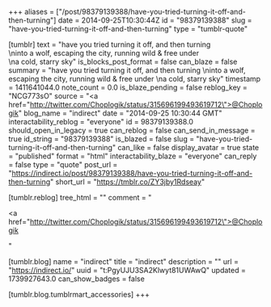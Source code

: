 +++
aliases = ["/post/98379139388/have-you-tried-turning-it-off-and-then-turning"]
date = 2014-09-25T10:30:44Z
id = "98379139388"
slug = "have-you-tried-turning-it-off-and-then-turning"
type = "tumblr-quote"

[tumblr]
text = "have you tried turning it off, and then turning<br/>\ninto a wolf, escaping the city, running wild &amp; free under <br/>\na cold, starry sky"
is_blocks_post_format = false
can_blaze = false
summary = "have you tried turning it off, and then turning \ninto a wolf, escaping the city, running wild & free under \na cold, starry sky"
timestamp = 1411641044.0
note_count = 0.0
is_blaze_pending = false
reblog_key = "NCG773sO"
source = "<a href=\"http://twitter.com/Choplogik/status/315696199493619712\">@Choplogik</a>"
blog_name = "indirect"
date = "2014-09-25 10:30:44 GMT"
interactability_reblog = "everyone"
id = 98379139388.0
should_open_in_legacy = true
can_reblog = false
can_send_in_message = true
id_string = "98379139388"
is_blazed = false
slug = "have-you-tried-turning-it-off-and-then-turning"
can_like = false
display_avatar = true
state = "published"
format = "html"
interactability_blaze = "everyone"
can_reply = false
type = "quote"
post_url = "https://indirect.io/post/98379139388/have-you-tried-turning-it-off-and-then-turning"
short_url = "https://tmblr.co/ZY3jby1Rdseay"

[tumblr.reblog]
tree_html = ""
comment = "<p><a href=\"http://twitter.com/Choplogik/status/315696199493619712\">@Choplogik</a></p>"

[tumblr.blog]
name = "indirect"
title = "indirect"
description = ""
url = "https://indirect.io/"
uuid = "t:PgyUJU3SA2Klwyt81UWAwQ"
updated = 1739927643.0
can_show_badges = false

[tumblr.blog.tumblrmart_accessories]
+++

